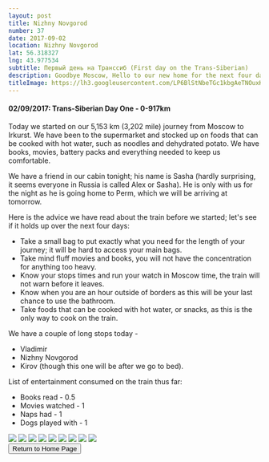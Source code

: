 ```yaml
---
layout: post
title: Nizhny Novgorod
number: 37
date: 2017-09-02
location: Nizhny Novgorod
lat: 56.318327
lng: 43.977534
subtitle: Первый день на Транссиб (First day on the Trans-Siberian)
description: Goodbye Moscow, Hello to our new home for the next four days!
titleImage: https://lh3.googleusercontent.com/LP6BlStNbeTGc1kbgAeTNOuxK8neL5Qj_3Ug7ULwa619YVVnf3rx4Coqmv_UIdaE5kqHvQcSyCYTEjmsSDX01SvjNMIZzZXml3xnN5p2yzbHpaSDx1kwmxOCXh1o_s3djU9Oyo0ANdo=w2400
---
```


<h4>02/09/2017: Trans-Siberian Day One - 0-917km</h4>

  Today we started on our 5,153 km (3,202 mile) journey from Moscow to Irkurst. We have been to the supermarket and stocked up on foods that can be cooked with hot water, such as noodles and dehydrated potato. We have books, movies, battery packs and everything needed to keep us comfortable. 
  
  We have a friend in our cabin tonight; his name is Sasha (hardly surprising, it seems everyone in Russia is called Alex or Sasha). He is only with us for the night as he is going home to Perm, which we will be arriving at tomorrow. 

  Here is the advice we have read about the train before we started; let's see if it holds up over the next four days:
* Take a small bag to put exactly what you need for the length of your journey; it will be hard to access your main bags.
* Take mind fluff movies and books, you will not have the concentration for anything too heavy.
* Know your stops times and run your watch in Moscow time, the train will not warn before it leaves.
* Know when you are an hour outside of borders as this will be your last chance to use the bathroom.
* Take foods that can be cooked with hot water, or snacks, as this is the only way to cook on the train.


We have a couple of long stops today - 
* Vladimir
* Nizhny Novgorod
* Kirov (though this one will be after we go to bed).


List of entertainment consumed on the train thus far:
* Books read - 0.5
* Movies watched - 1
* Naps had - 1
* Dogs played with - 1

<img src="https://lh3.googleusercontent.com/SSHPQPfiLbyCbaNoyA4a7d78CJ0d-2sZOqzFIJvHKE9JbDXlhrH0a4Usuo-y6cj7HpEsCwAyP7XwW2NPS7nzeHRQXj4UYHQYpW09hen6aXcck5HEgoetLzCxhpxY_0P7qLiyllN3190=w2400" class="image1">
<img src="https://lh3.googleusercontent.com/9VRwO00gWo9mLeYZGZNCCFp2QJO7EmwRXNRnR-lqIv7sjYFoEtwHQQEJqNbtTMtc9jjyUkCEbNxr2xi5YfXwPE8kWHz9Pjyb9zqg_H9SnAphwc6GxpdkXDfxZyjNCw5CFWhOrrQb7sc=w2400" class="image1">
<img src="https://lh3.googleusercontent.com/KAEtJJfU1_JavBsp0FGU6z1FOj136lpsPE2pHSrxwwW1wFV4dbT79MKf-h7CtlEoD3rXEw-VPk5Xa3mQeWyyY0NZC_KMvNIbfxvKg2o9CgAKSmbUkMqVF7BMvp9bOWvGh4H8qQZcDDQ=w2400" class="image1">
<img src="https://lh3.googleusercontent.com/V5BMb6_ptAz5VlZKft1N-RZBECDC_k9JxuXOQ7DwRfNo0AxY0tCfWeJloCjTPPXW-38peugIW3kNfIWTOfwqdQ9c_JjckFUu_oBOMguaw1GzAwTomrRpW_sn13reGMOxVrOM13hfLVg=w2400" class="image1">
<img src="https://lh3.googleusercontent.com/Miz9LJSVWrNfWZtFcw6KowM_zKWtgLE5EfJYK6usqULjIFKKBjZWe3xWeH6vmwrI6hR3_dSaSneJYGxWLcWhDKW7mW7FW_rg1f6R9j9leoAMS9JE8Zx7pGFPrtAsssJzibuYoibBKJk=w2400" class="image1">
<img src="https://lh3.googleusercontent.com/4O97RG47ONn2rZmn55amMtuB_hcATBJkTCd5WDBQihT1ldvGhc8Nx0GiPhy83rdlqRTTohQBEUmeObAWQuJ5jy2iXxGmZ9hFVRePxEUrM2CkNcvzCq8IjL0jZITnDrIKMYYJa8bC4g0=w2400" class="image1">
<img src="https://lh3.googleusercontent.com/-5icavsEKxRZcIcXLg6msZ5vB4gGkD7GmozGZyfOVI_RqHcHPKvpZmueYPhYlTog1x08Re0ibgNQE5vLzYzMnIl7k2oIWB6HaT2onrLlzajawm1n8Rb2ITVb2zwhy8N8R0oC1-mdE9M=w2400" class="image1">
<img src="https://lh3.googleusercontent.com/VuoK7LcWSZFYNs2l06Lr4xVqPPQm6UVOnNAOsKdTGZdOyAQYd2HdA_Xt6ixwXjyNuPjMgAofQhvKe60bTBPJppDMbtjh5NyO8DucUByCCBEKXZH2IiRPOeoC9oIrzdV5q0iP3d8K5fM=w2400" class="image1">
<img src="https://lh3.googleusercontent.com/tUZPAT3P-a9wPa-lMjnlCpKGWdop4cHjnAtWxTBhuHiko3Sf6tXJ-Qy_bybYGlM4_26VHzSIyYGkqJS1bjOKQV4E32tneHcA3b5Tzk3VPQtMlk_BfqQUDaycz-AT6ffd6vhZ8t6FewQ=w2400" class="image1">

<div class="wrapper">
  <input type="button" class="button" value="Return to Home Page" onclick="self.close()">
</div>
